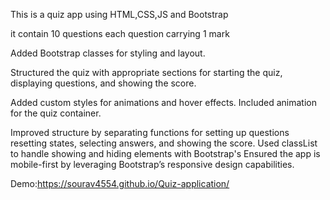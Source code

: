 This is a quiz app using HTML,CSS,JS and Bootstrap

it contain 10 questions each question carrying 1 mark

Added Bootstrap classes for styling and layout.

Structured the quiz with appropriate sections for 
starting the quiz, displaying questions, and showing the
score.


Added custom styles for animations and hover effects.
Included  animation for the quiz container.


Improved structure by separating functions for setting up questions
resetting states, selecting answers, and showing the score.
Used classList to handle showing and hiding elements with Bootstrap's 
Ensured the app is mobile-first by leveraging Bootstrap’s responsive 
design capabilities.

Demo:https://sourav4554.github.io/Quiz-application/

